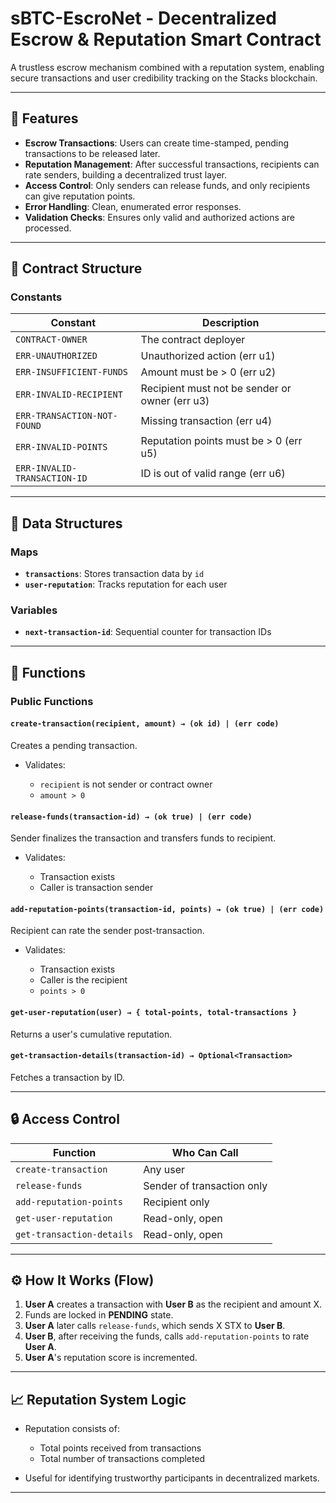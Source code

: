 # sBTC-EscroNet - Decentralized Escrow & Reputation Smart Contract

A trustless escrow mechanism combined with a reputation system, enabling secure transactions and user credibility tracking on the Stacks blockchain.

---

## 🚀 Features

* **Escrow Transactions**: Users can create time-stamped, pending transactions to be released later.
* **Reputation Management**: After successful transactions, recipients can rate senders, building a decentralized trust layer.
* **Access Control**: Only senders can release funds, and only recipients can give reputation points.
* **Error Handling**: Clean, enumerated error responses.
* **Validation Checks**: Ensures only valid and authorized actions are processed.

---

## 📁 Contract Structure

### Constants

| Constant                     | Description                                    |
| ---------------------------- | ---------------------------------------------- |
| `CONTRACT-OWNER`             | The contract deployer                          |
| `ERR-UNAUTHORIZED`           | Unauthorized action (err u1)                   |
| `ERR-INSUFFICIENT-FUNDS`     | Amount must be > 0 (err u2)                    |
| `ERR-INVALID-RECIPIENT`      | Recipient must not be sender or owner (err u3) |
| `ERR-TRANSACTION-NOT-FOUND`  | Missing transaction (err u4)                   |
| `ERR-INVALID-POINTS`         | Reputation points must be > 0 (err u5)         |
| `ERR-INVALID-TRANSACTION-ID` | ID is out of valid range (err u6)              |

---

## 🧠 Data Structures

### Maps

* **`transactions`**: Stores transaction data by `id`
* **`user-reputation`**: Tracks reputation for each user

### Variables

* **`next-transaction-id`**: Sequential counter for transaction IDs

---

## 🔧 Functions

### Public Functions

#### `create-transaction(recipient, amount) → (ok id) | (err code)`

Creates a pending transaction.

* Validates:

  * `recipient` is not sender or contract owner
  * `amount > 0`

#### `release-funds(transaction-id) → (ok true) | (err code)`

Sender finalizes the transaction and transfers funds to recipient.

* Validates:

  * Transaction exists
  * Caller is transaction sender

#### `add-reputation-points(transaction-id, points) → (ok true) | (err code)`

Recipient can rate the sender post-transaction.

* Validates:

  * Transaction exists
  * Caller is the recipient
  * `points > 0`

#### `get-user-reputation(user) → { total-points, total-transactions }`

Returns a user's cumulative reputation.

#### `get-transaction-details(transaction-id) → Optional<Transaction>`

Fetches a transaction by ID.

---

## 🔒 Access Control

| Function                  | Who Can Call               |
| ------------------------- | -------------------------- |
| `create-transaction`      | Any user                   |
| `release-funds`           | Sender of transaction only |
| `add-reputation-points`   | Recipient only             |
| `get-user-reputation`     | Read-only, open            |
| `get-transaction-details` | Read-only, open            |

---

## ⚙️ How It Works (Flow)

1. **User A** creates a transaction with **User B** as the recipient and amount X.
2. Funds are locked in **PENDING** state.
3. **User A** later calls `release-funds`, which sends X STX to **User B**.
4. **User B**, after receiving the funds, calls `add-reputation-points` to rate **User A**.
5. **User A**'s reputation score is incremented.

---

## 📈 Reputation System Logic

* Reputation consists of:

  * Total points received from transactions
  * Total number of transactions completed
* Useful for identifying trustworthy participants in decentralized markets.

---
